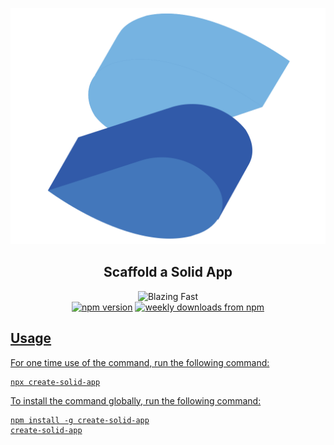 <p align="center">
  <img src="images/logo.svg">
</p>

<h2 align="center">Scaffold a Solid App</h2>

<p align="center" href="https://www.npmjs.com/package/create-solid-app">
  <a>
     <img alt="Blazing Fast" src="https://img.shields.io/badge/speed-blazing%20%F0%9F%94%A5-brightgreen.svg?style=flat-square"></a>
  <br/>
  <a href="https://www.npmjs.com/package/create-solid-app">
    <img alt="npm version" src="https://img.shields.io/npm/create-solid-app.svg?style=flat-square"></a>
  <a href="https://www.npmjs.com/package/create-solid-app">
    <img alt="weekly downloads from npm" src="https://img.shields.io/npm/create-solid-app.svg?style=flat-square"></a>
  <a href="#badge">
</p>

## Usage

For one time use of the command, run the following command:

```shell
npx create-solid-app
```

To install the command globally, run the following command:

```shell
npm install -g create-solid-app
create-solid-app
```
